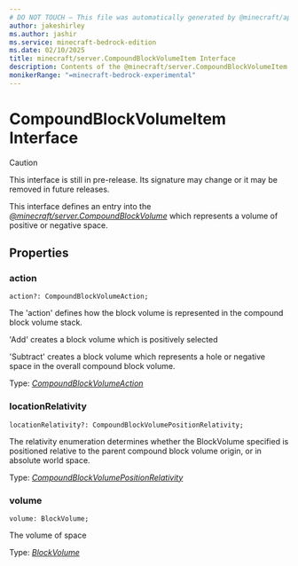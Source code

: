 ```yaml
---
# DO NOT TOUCH — This file was automatically generated by @minecraft/api-docs-generator, to report problems file an issue at https://github.com/Mojang/minecraft-scripting-libraries
author: jakeshirley
ms.author: jashir
ms.service: minecraft-bedrock-edition
ms.date: 02/10/2025
title: minecraft/server.CompoundBlockVolumeItem Interface
description: Contents of the @minecraft/server.CompoundBlockVolumeItem class.
monikerRange: "=minecraft-bedrock-experimental"
---
```

# CompoundBlockVolumeItem Interface

> [!CAUTION]
> This interface is still in pre-release.  Its signature may change or it may be removed in future releases.

This interface defines an entry into the [*@minecraft/server.CompoundBlockVolume*](../../../scriptapi/minecraft/server/CompoundBlockVolume.md) which represents a volume of positive or negative space.



## Properties

### **action**
`action?: CompoundBlockVolumeAction;`

The 'action' defines how the block volume is represented in the compound block volume stack.

'Add' creates a block volume which is positively selected

'Subtract' creates a block volume which represents a hole or negative space in the overall compound block volume.

Type: [*CompoundBlockVolumeAction*](CompoundBlockVolumeAction.md)

### **locationRelativity**
`locationRelativity?: CompoundBlockVolumePositionRelativity;`

The relativity enumeration determines whether the BlockVolume specified is positioned relative to the parent compound block volume origin, or in absolute world space.

Type: [*CompoundBlockVolumePositionRelativity*](CompoundBlockVolumePositionRelativity.md)

### **volume**
`volume: BlockVolume;`

The volume of space

Type: [*BlockVolume*](BlockVolume.md)
